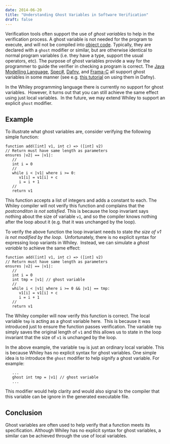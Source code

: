 ```yaml
---
date: 2014-06-20
title: "Understanding Ghost Variables in Software Verification"
draft: false
---
```


Verification tools often support the use of *ghost variables* to help in the verification process. A ghost variable is not needed for the program to execute, and will not be compiled into [object code](http://en.wikipedia.org/wiki/Object_code). Typically, they are declared with a `ghost` modifier or similar, but are otherwise identical to normal program variables (i.e. they have a type, support the usual operators, etc). The purpose of ghost variables provide a way for the programmer to guide the verifier in checking a program is correct. The [Java Modelling Language](http://openjml.org/), [Spec#](http://research.microsoft.com/en-us/projects/specsharp/), [Dafny](http://research.microsoft.com/en-us/projects/dafny/), and [Frama-C](http://frama-c.com/) all support ghost variables in some manner (see e.g. [this tutorial](https://www.youtube.com/watch?v=P2durYFsJSA) on using them in Dafny).

In the Whiley programming language there is currently no support for ghost variables.  However, it turns out that you can still achieve the same effect using just local variables.  In the future, we may extend Whiley to support an explicit `ghost` modifier.
## Example
To illustrate what ghost variables are, consider verifying the following simple function:

```whiley
function add([int] v1, int c) => ([int] v2)
// Return must have same length as parameters
ensures |v2| == |v1|:
   //
   int i = 0
   //
   while i < |v1| where i >= 0:
      v1[i] = v1[i] + c
      i = i + 1
   //
   return v1
```

This function accepts a list of integers and adds a constant to each. The Whiley compiler will not verify this function and complains that the *postconditon is not satisfied*. This is because the loop invariant says nothing about the size of variable `v1`, and so the compiler knows nothing after the loop about it (e.g. that it was unchanged by the loop).

To verify the above function the loop invariant needs to state *the size of v1 is not modified by the loop*.  Unfortunately, there is no explicit syntax for expressing loop variants in Whiley.  Instead, we can simulate a *ghost variable* to achieve the same effect:

```whiley
function add([int] v1, int c) => ([int] v2)
// Return must have same length as parameters
ensures |v2| == |v1|:
   //
   int i = 0
   int tmp = |v1| // ghost variable
   //
   while i < |v1| where i >= 0 && |v1| == tmp:
      v1[i] = v1[i] + c
      i = i + 1
   //
   return v1
```

The Whiley compiler will now verify this function is correct. The local variable `tmp` is acting as a ghost variable here.  This is because it was introduced just to ensure the function passes verification. The variable `tmp` simply saves the original length of `v1` and this allows us to state in the loop invariant that the size of `v1` is unchanged by the loop.

In the above example, the variable `tmp` is just an ordinary local variable. This is because Whiley has no explicit syntax for ghost variables. One simple idea is to introduce the `ghost` modifier to help signify a ghost variable. For example:

```whiley
   ...
   ghost int tmp = |v1| // ghost variable
   ...
```

This modifier would help clarity and would also signal to the compiler that this variable can be ignore in the generated executable file.
## Conclusion
Ghost variables are often used to help verify that a function meets its specification. Although Whiley has no explicit syntax for ghost variables, a similar can be achieved through the use of local variables.
